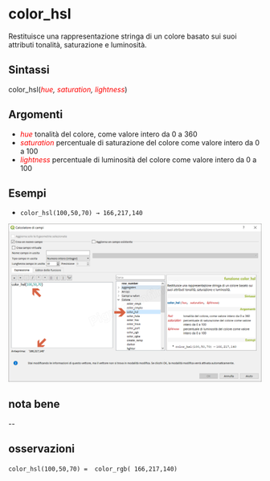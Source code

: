 # color_hsl

Restituisce una rappresentazione stringa di un colore basato sui suoi attributi tonalità, saturazione e luminosità.

## Sintassi

color_hsl(_<span style="color:red;">hue</span>, <span style="color:red;">saturation</span>, <span style="color:red;">lightness</span>_)

## Argomenti

* _<span style="color:red;">hue</span>_ tonalità del colore, come valore intero da 0 a 360
* _<span style="color:red;">saturation</span>_ percentuale di saturazione del colore come valore intero da 0 a 100
* _<span style="color:red;">lightness</span>_ percentuale di luminosità del colore come valore intero da 0 a 100

## Esempi

* `color_hsl(100,50,70) → 166,217,140`

![](/img/colore/color_hsl/color_hsl1.png)

## nota bene

--

## osservazioni

`color_hsl(100,50,70) =  color_rgb( 166,217,140)`
